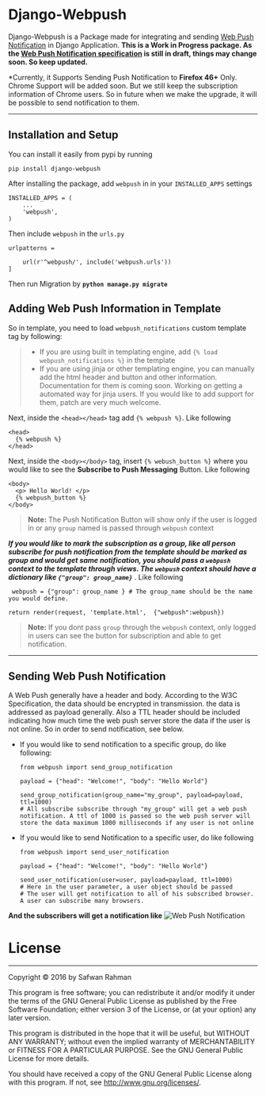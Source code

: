 Django-Webpush
===================


Django-Webpush is a Package made for integrating and sending [Web Push Notification](https://developer.mozilla.org/en/docs/Web/API/Push_API) in Django Application. 
**This is a Work in Progress package. As the [Web Push Notification specification](https://www.w3.org/TR/push-api/) is still in draft, things may change soon. So keep updated.**

*Currently, it Supports Sending Push Notification to **Firefox 46+** Only. Chrome Support will be added soon. But we still keep the subscription information of Chrome users. So in future when we make the upgrade, it will be possible to send notification to them.

----------


Installation and Setup
-------------

You can install it easily from pypi by running

    pip install django-webpush

After installing the package, add `webpush` in in your `INSTALLED_APPS` settings

    INSTALLED_APPS = (
        ...
        'webpush',
    )

Then include `webpush` in the `urls.py`

    urlpatterns =
    
        url(r'^webpush/', include('webpush.urls'))
    ]

Then run Migration by **`python manage.py migrate`**



Adding Web Push Information in Template
-------------------

So in template, you need to load `webpush_notifications` custom template tag by following:
> - If you are using built in templating engine, add `{% load webpush_notifications %}` in the template
> - If you are using jinja or other templating engine, you can manually add the html header and button and other information. Documentation for them is coming soon. Working on getting a automated way for jinja users. If you would like to add support for them, patch are very much welcome.

Next, inside the `<head></head>` tag add `{% webpush %}`. Like following


```
<head>
  {% webpush %}
</head>
```
Next, inside the `<body></body>` tag, insert `{% webush_button %}` where you would like to see the **Subscribe to Push Messaging** Button. Like following
```
<body>
  <p> Hello World! </p>
  {% webpush_button %}
</body>
```
 
 >**Note:** The Push Notification Button will show only if the user is logged in or any `group` named is passed through `webpush` context
 
 ***If you would like to mark the subscription as a group, like all person subscribe for push notification from the template should be marked as group and would get same notification, you should pass a `webpush` context to the template through views. The `webpush` context should have a dictionary like `{"group": group_name}`*** . Like following
 
```
 webpush = {"group": group_name } # The group_name should be the name you would define.

return render(request, 'template.html',  {"webpush":webpush})
```
> **Note:** If you dont pass `group` through the `webpush` context, only logged in users can see the button for subscription and able to get notification.

----------

Sending Web Push Notification
-------------------

A Web Push generally have a header and body. According to the W3C Specification, the data should be encrypted in transmission. the data is addressed as payload generally. Also a TTL header should be included indicating how much time the web push server store the data if the user is not online.
So in order to send notification, see below.

- If you would like to send notification to a specific group, do like following:


    ```
    from webpush import send_group_notification
    
    payload = {"head": "Welcome!", "body": "Hello World"}
    
    send_group_notification(group_name="my_group", payload=payload, ttl=1000)
    # All subscribe subscribe through "my_group" will get a web push notification. A ttl of 1000 is passed so the web push server will store the data maximum 1000 milliseconds if any user is not online
    
    ```

- If you would like to send Notification to a specific user, do like following
    ```
    from webpush import send_user_notification
    
    payload = {"head": "Welcome!", "body": "Hello World"}

    send_user_notification(user=user, payload=payload, ttl=1000)
    # Here in the user parameter, a user object should be passed
    # The user will get notification to all of his subscribed browser. A user can subscribe many browsers.
    ```
 **And the subscribers will get a notification like**
 ![Web Push Notification](http://i.imgur.com/VA6cxRc.png)  


License
=======
----
Copyright © 2016 by Safwan Rahman

This program is free software; you can redistribute it and/or modify it under the terms of the GNU General Public License as published by the Free Software Foundation; either version 3 of the License, or (at your option) any later version.

   This program is distributed in the hope that it will be useful,
   but WITHOUT ANY WARRANTY; without even the implied warranty of
   MERCHANTABILITY or FITNESS FOR A PARTICULAR PURPOSE.  See the
   GNU General Public License for more details.

   You should have received a copy of the GNU General Public License
    along with this program.  If not, see <http://www.gnu.org/licenses/>.
